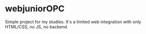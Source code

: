 # webjuniorOPC

Simple project for my studies.
It's a limited web integration with only HTML/CSS, no JS, no backend.